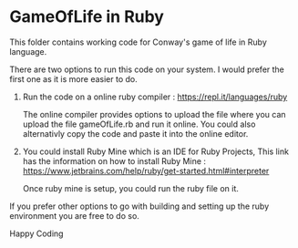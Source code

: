 # GameOfLife in Ruby
This folder contains working code for Conway's game of life in Ruby language.

There are two options to run this code on your system. I would prefer the first one as it is more easier to do.

1) Run the code on a online ruby compiler : https://repl.it/languages/ruby

   The online compiler provides options to upload the file where you can upload the file gameOfLife.rb and run it online. You could also alternativly copy the code and paste it into the online editor.

2) You could install Ruby Mine which is an IDE for Ruby Projects, This link has the information on how to install Ruby Mine : https://www.jetbrains.com/help/ruby/get-started.html#interpreter
   
    Once ruby mine is setup, you could run the ruby file on it.

If you prefer other options to go with building and setting up the ruby environment you are free to do so.

Happy Coding
